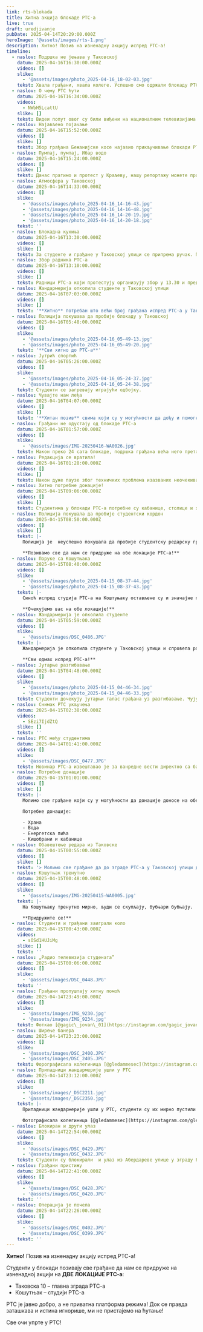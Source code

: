 ```yaml
---
link: rts-blokada
title: Хитна акција блокаде РТС-а
live: true
draft: uredjivanje
pubDate: 2025-04-14T20:29:00.000Z
heroImage: '@assets/images/rts-1.png'
description: Хитно! Позив на изненадну акцију испред РТС-а!
timeline:
  - naslov: Подршка не јењава у Таковској
    datum: 2025-04-16T16:30:00.000Z
    videos: []
    slike:
      - '@assets/images/photo_2025-04-16_18-02-03.jpg'
    tekst: Хвала грађани, хвала колеге. Успешно смо одржали блокаду РТС-а, након бурног јутра. Ипак, будимо у приправности за наредне зоре.
  - naslov: О чему РТС ћути
    datum: 2025-04-16T16:34:00.000Z
    videos:
      - NWbH5LcattU
    slike: []
    tekst: Видеи попут овог су били виђени на националним телевизијама широм света, свуда само не у Србији.
  - naslov: Најављено појачање
    datum: 2025-04-16T15:52:00.000Z
    videos: []
    slike: []
    tekst: Збор грађана Бежанијске косе најавио прикључивање блокади РТС-а у Таковској улици у најкритичнијем термину око 04.00 часа ујутру.
  - naslov: Пумпај, пумпај, Ибар водо
    datum: 2025-04-16T15:24:00.000Z
    videos: []
    slike: []
    tekst: Данас пратимо и протест у Краљеву, нашу репортажу можете пратити [овде](https://blokade.org/vesti/pumpaj-pumpaj-ibar-vodo/).
  - naslov: Атмосфера у Таковској
    datum: 2025-04-16T14:33:00.000Z
    videos: []
    slike:
      - '@assets/images/photo_2025-04-16_14-16-43.jpg'
      - '@assets/images/photo_2025-04-16_14-16-48.jpg'
      - '@assets/images/photo_2025-04-16_14-20-19.jpg'
      - '@assets/images/photo_2025-04-16_14-20-18.jpg'
    tekst: ''
  - naslov: Блокадна кухиња
    datum: 2025-04-16T13:30:00.000Z
    videos: []
    slike: []
    tekst: За студенте и грађане у Таковској улици се припрема ручак. Припремају се и друге активности, више информација ускоро.
  - naslov: Збор радника РТС-а
    datum: 2025-04-16T13:10:00.000Z
    videos: []
    slike: []
    tekst: Радници РТС-а који протестују организују збор у 13.30 и предлажу радикализацију блокаде јавног медијског сервиса.
  - naslov: Жандармерија опколила студенте у Таковској улици
    datum: 2025-04-16T07:03:00.000Z
    videos: []
    slike: []
    tekst: '**Хитно** потребан што већи број грађана испред РТС-а у Таковској улици!'
  - naslov: Полиција покушава да пробије блокаду у Таковској
    datum: 2025-04-16T05:48:00.000Z
    videos: []
    slike:
      - '@assets/images/photo_2025-04-16_05-49-13.jpg'
      - '@assets/images/photo_2025-04-16_05-49-20.jpg'
    tekst: '**Сви хитно до РТС-а**'
  - naslov: Јутрић спортић
    datum: 2025-04-16T05:26:00.000Z
    videos: []
    slike:
      - '@assets/images/photo_2025-04-16_05-24-37.jpg'
      - '@assets/images/photo_2025-04-16_05-24-38.jpg'
    tekst: Студенти се загревају играјући одбојку.
  - naslov: Чувајте нам леђа
    datum: 2025-04-16T04:07:00.000Z
    videos: []
    slike: []
    tekst: '**Хитан позив** свима који су у могућности да дођу и помогну студентима који блокирају зграде РТС-а у Таковској улици и на Кошутњаку. Студенти добијају претње и треба им помоћ **хитно**.'
  - naslov: Грађани не одустају од блокаде РТС-а
    datum: 2025-04-16T01:57:00.000Z
    videos: []
    slike:
      - '@assets/images/IMG-20250416-WA0026.jpg'
    tekst: Након преко 24 сата блокаде, подршка грађана већа него претходног дана у ово време. РТС је јавни сервис који припада свим грађанима, а не власти и њиховој пропаганди.
  - naslov: Редакција се вратила!
    datum: 2025-04-16T01:28:00.000Z
    videos: []
    slike: []
    tekst: Након дуже паузе због техничких проблема изазваних неочекиваним растом корисника сајта, наше вести су се вратиле и настављамо са извештавањем.
  - naslov: Хитно потребне донације!
    datum: 2025-04-15T09:06:00.000Z
    videos: []
    slike: []
    tekst: Студентима у блокади РТС-а потребне су кабанице, столице и храна (кувана јела, пецива и слично). Молимо грађане да, ако су у могућности, помогну студентима на обе локације, посебно на Кошутњаку!
  - naslov: Полиција покушала да пробије студентски кордон
    datum: 2025-04-15T08:50:00.000Z
    videos: []
    slike: []
    tekst: |-
      Полиција је  неуспешно покушала да пробије студентску редарску групу која обезбеђује део код споредног улаза РТС-а. Очекујемо да ће покушати поново. 

      **Позивамо све да нам се придруже на обе локације РТС-а!**
  - naslov: Поруке са Кошутњака
    datum: 2025-04-15T08:40:00.000Z
    videos: []
    slike:
      - '@assets/images/photo_2025-04-15_08-37-44.jpg'
      - '@assets/images/photo_2025-04-15_08-37-43.jpg'
    tekst: |-
      Синоћ испред студија РТС-а на Коштуњаку остављене су и значајне поруке.

      **Очекујемо вас на обе локације!**
  - naslov: Жандармерија је опколила студенте
    datum: 2025-04-15T05:59:00.000Z
    videos: []
    slike:
      - '@assets/images/DSC_0486.JPG'
    tekst: |-
      Жандармерија је опколила студенте у Таковској улици и спровела раднике РТС-а кроз ћевабџиницу.

      **Сви одмах испред РТС-а!**
  - naslov: Јутарње разгибавање
    datum: 2025-04-15T04:48:00.000Z
    videos: []
    slike:
      - '@assets/images/photo_2025-04-15_04-46-34.jpg'
      - '@assets/images/photo_2025-04-15_04-46-33.jpg'
    tekst: Студенти дочекују јутарњи талас грађана уз разгибавање. Чују се узвици „Ко не скаче тај је ћаци”, „РТС је блокиран” и „Нико није уморан”.
  - naslov: Снимак РТС укључења
    datum: 2025-04-15T02:38:00.000Z
    videos:
      - SEzi7IjdZtQ
    slike: []
    tekst: ''
  - naslov: РТС међу студентима
    datum: 2025-04-14T01:41:00.000Z
    videos: []
    slike:
      - '@assets/images/DSC_0477.JPG'
    tekst: Новинар РТС-а извештавао је за ванредне вести директно са балкона, окружен студентима. Ово је први пут да екипа РТС-а сиђе и директно извести, са тачним информацијама.
  - naslov: Потребне донације
    datum: 2025-04-15T01:01:00.000Z
    videos: []
    slike: []
    tekst: |-
      Молимо све грађане који су у могућности да донације доносе на обе локације: Таковска и Кошутњак.

      Потребне донације:

      - Храна
      - Вода
      - Енергетска пића
      - Кишобрани и кабанице
  - naslov: Обавештење редара из Таковске
    datum: 2025-04-15T00:55:00.000Z
    videos: []
    slike: []
    tekst: '> Молимо све грађане да до зграде РТС-а у Таковској улици долазе из правца те улице, а не из Абердареве.'
  - naslov: Кошутњак тренутно
    datum: 2025-04-15T00:48:00.000Z
    videos: []
    slike:
      - '@assets/images/IMG-20250415-WA0005.jpg'
    tekst: |-
      На Кошутњаку тренутно мирно, људи се скупљају, бубњари бубњају. 

      **Придружите се!**
  - naslov: Студенти и грађани заиграли коло
    datum: 2025-04-15T00:43:00.000Z
    videos:
      - sOSd1HUJiMg
    slike: []
    tekst: ''
  - naslov: „Радио телевизија студената”
    datum: 2025-04-15T00:06:00.000Z
    videos: []
    slike:
      - '@assets/images/DSC_0448.JPG'
    tekst: ''
  - naslov: Грађани пропуштају хитну помоћ
    datum: 2025-04-14T23:49:00.000Z
    videos: []
    slike:
      - '@assets/images/IMG_9230.jpg'
      - '@assets/images/IMG_9234.jpg'
    tekst: Фоткао [@gagic\_jovan\_01](https://instagram.com/gagic_jovan_01)
  - naslov: Ширење банера
    datum: 2025-04-14T23:23:00.000Z
    videos: []
    slike:
      - '@assets/images/DSC_2400.JPG'
      - '@assets/images/DSC_2405.JPG'
    tekst: Форографисала колегиница [@gledammesec](https://instagram.com/gledammesec).
  - naslov: Припадници жандармерије ушли у РТС
    datum: 2025-04-14T23:12:00.000Z
    videos: []
    slike:
      - '@assets/images/_DSC2211.jpg'
      - '@assets/images/_DSC2350.jpg'
    tekst: |-
      Припадници жандармерије ушли у РТС, студенти су их мирно пустили да прођу.

      Фотографисала колегиница [@gledammesec](https://instagram.com/gledammesec).
  - naslov: Блокиран и други улаз
    datum: 2025-04-14T22:54:00.000Z
    videos: []
    slike:
      - '@assets/images/DSC_0429.JPG'
      - '@assets/images/DSC_0432.JPG'
    tekst: Студенти су блокирали  и улаз из Абердареве улице у зграду РТС-а.
  - naslov: Грађани пристижу
    datum: 2025-04-14T22:41:00.000Z
    videos: []
    slike:
      - '@assets/images/DSC_0428.JPG'
      - '@assets/images/DSC_0420.JPG'
    tekst: ''
  - naslov: Операција је почела
    datum: 2025-04-14T22:26:00.000Z
    videos: []
    slike:
      - '@assets/images/DSC_0402.JPG'
      - '@assets/images/DSC_0399.JPG'
    tekst: ''
---
```

**Хитно!** Позив на изненадну акцију испред РТС-а!

Студенти у блокади позивају све грађане да нам се придруже на изненадној акцији на **ДВЕ ЛОКАЦИЈЕ РТС-а**:

- Таковска 10 – главна зграда РТС-а
- Кошутњак – студији РТС-а

РТС је јавно добро, а не приватна платформа режима! Док се правда заташкава и истина игнорише, ми не пристајемо на ћутање!

Све очи упрте у РТС!
